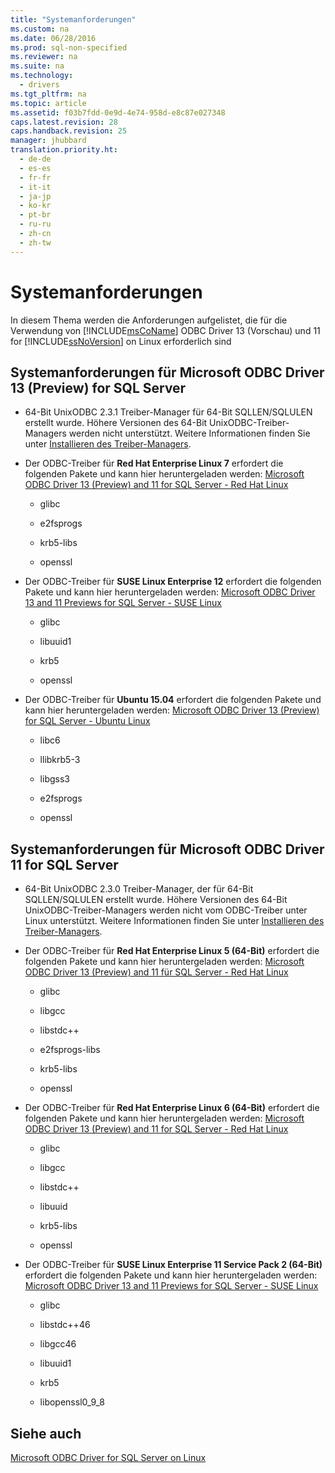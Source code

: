 ```yaml
---
title: "Systemanforderungen"
ms.custom: na
ms.date: 06/28/2016
ms.prod: sql-non-specified
ms.reviewer: na
ms.suite: na
ms.technology: 
  - drivers
ms.tgt_pltfrm: na
ms.topic: article
ms.assetid: f03b7fdd-0e9d-4e74-958d-e8c87e027348
caps.latest.revision: 28
caps.handback.revision: 25
manager: jhubbard
translation.priority.ht: 
  - de-de
  - es-es
  - fr-fr
  - it-it
  - ja-jp
  - ko-kr
  - pt-br
  - ru-ru
  - zh-cn
  - zh-tw
---
```

# Systemanforderungen
In diesem Thema werden die Anforderungen aufgelistet, die für die Verwendung von [!INCLUDE[msCoName](../content/includes/msCoName_md.md)] ODBC Driver 13 \(Vorschau\) und 11 for [!INCLUDE[ssNoVersion](../content/includes/ssNoVersion_md.md)] on Linux erforderlich sind  
  
## Systemanforderungen für Microsoft ODBC Driver 13 \(Preview\) for SQL Server  
  
-   64\-Bit UnixODBC 2.3.1 Treiber\-Manager für 64\-Bit SQLLEN\/SQLULEN erstellt wurde. Höhere Versionen des 64\-Bit UnixODBC\-Treiber\-Managers werden nicht unterstützt. Weitere Informationen finden Sie unter [Installieren des Treiber-Managers](../content/Installing-the-Driver-Manager.md).  
  
-   Der ODBC\-Treiber für **Red Hat Enterprise Linux 7** erfordert die folgenden Pakete und kann hier heruntergeladen werden: [Microsoft ODBC Driver 13 \(Preview\) and 11 for SQL Server \- Red Hat Linux](http://go.microsoft.com/fwlink/?LinkId=267321)  
  
    -   glibc  
  
    -   e2fsprogs  
  
    -   krb5\-libs  
  
    -   openssl  
  
-   Der ODBC\-Treiber für **SUSE Linux Enterprise 12** erfordert die folgenden Pakete und kann hier heruntergeladen werden: [Microsoft ODBC Driver 13 and 11 Previews for SQL Server \- SUSE Linux](https://www.microsoft.com/en-us/download/details.aspx?id=34687)  
  
    -   glibc  
  
    -   libuuid1  
  
    -   krb5  
  
    -   openssl  
  
-   Der ODBC\-Treiber für **Ubuntu 15.04** erfordert die folgenden Pakete und kann hier heruntergeladen werden: [Microsoft ODBC Driver 13 \(Preview\) for SQL Server \- Ubuntu Linux](https://www.microsoft.com/en-us/download/details.aspx?id=50419)  
  
    -   libc6  
  
    -   llibkrb5\-3  
  
    -   libgss3  
  
    -   e2fsprogs  
  
    -   openssl  
  
## Systemanforderungen für Microsoft ODBC Driver 11 for SQL Server  
  
-   64\-Bit UnixODBC 2.3.0 Treiber\-Manager, der für 64\-Bit SQLLEN\/SQLULEN erstellt wurde. Höhere Versionen des 64\-Bit UnixODBC\-Treiber\-Managers werden nicht vom ODBC\-Treiber unter Linux unterstützt. Weitere Informationen finden Sie unter [Installieren des Treiber-Managers](../content/Installing-the-Driver-Manager.md).  
  
-   Der ODBC\-Treiber für **Red Hat Enterprise Linux 5 \(64\-Bit\)** erfordert die folgenden Pakete und kann hier heruntergeladen werden: [Microsoft ODBC Driver 13 \(Preview\) and 11 für SQL Server \- Red Hat Linux](http://go.microsoft.com/fwlink/?LinkId=267321)  
  
    -   glibc  
  
    -   libgcc  
  
    -   libstdc\+\+  
  
    -   e2fsprogs\-libs  
  
    -   krb5\-libs  
  
    -   openssl  
  
-   Der ODBC\-Treiber für  **Red Hat Enterprise Linux 6 \(64\-Bit\)** erfordert die folgenden Pakete und kann hier heruntergeladen werden: [Microsoft ODBC Driver 13 \(Preview\) and 11 for SQL Server \- Red Hat Linux](http://go.microsoft.com/fwlink/?LinkId=267321)  
  
    -   glibc  
  
    -   libgcc  
  
    -   libstdc\+\+  
  
    -   libuuid  
  
    -   krb5\-libs  
  
    -   openssl  
  
-   Der ODBC\-Treiber für **SUSE Linux Enterprise 11 Service Pack 2 \(64\-Bit\)** erfordert die folgenden Pakete und kann hier heruntergeladen werden: [Microsoft ODBC Driver 13 and 11 Previews for SQL Server \- SUSE Linux](http://go.microsoft.com/fwlink/?LinkId=264916)  
  
    -   glibc  
  
    -   libstdc\+\+46  
  
    -   libgcc46  
  
    -   libuuid1  
  
    -   krb5  
  
    -   libopenssl0\_9\_8  
  
## Siehe auch  
[Microsoft ODBC Driver for SQL Server on Linux](../content/Microsoft-ODBC-Driver-for-SQL-Server-on-Linux.md)  
  
